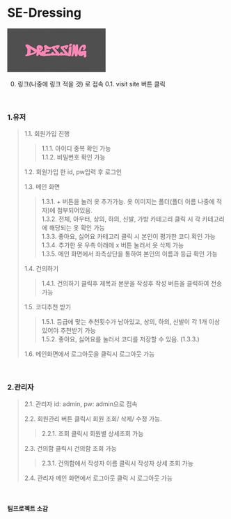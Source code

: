 # SE-Dressing

![Alt text](src/main/resources/static/images/logo.png)

0. 링크(나중에 링크 적을 것) 로 접속
0.1. visit site 버튼 클릭

<br>

### 1.유저


> 1.1. 회원가입 진행
>   > 1.1.1. 아이디 중복 확인 가능 <br>
>   > 1.1.2. 비밀번호 확인 가능
>
>
> 1.2. 회원가입 한 id, pw입력 후 로그인 
>
>
> 1.3. 메인 화면 
>   > 1.3.1. + 버튼을 눌러 옷 추가가능. 옷 이미지는 폴더(폴더 이름 나중에 적자)에 첨부되어있음. <br>
>   > 1.3.2. 전체, 아우터, 상의, 하의, 신발, 가방 카테고리 클릭 시 각 카테고리에 해당되는 옷 확인 가능 <br>
>   > 1.3.3. 좋아요, 싫어요 카테고리 클릭 시 본인이 평가한 코디 확인 가능 <br>
>   > 1.3.4. 추가한 옷 우측 아래에 x 버튼 눌러서 옷 삭제 가능 <br>
>   > 1.3.5. 메인 화면에서 좌측상단을 통하여 본인의 이름과 등급 확인 가능 <br>
>
>
> 1.4. 건의하기 
>   > 1.4.1. 건의하기 클릭후 제목과 본문을 작성후 작성 버튼을 클릭하여 전송 가능
>
>
> 1.5. 코디추천 받기
>   > 1.5.1. 등급에 맞는 추천횟수가 남아있고, 상의, 하의, 신발이 각 1개 이상 있어야 추천받기 가능 <br>
>   > 1.5.2. 좋아요, 싫어요를 눌러서 코디를 저장할 수 있음. (1.3.3.) <br>
>
>
> 1.6. 메인화면에서 로그아웃을 클릭시 로그아웃 가능

<br>

### 2.관리자


> 2.1. 관리자 id: admin, pw: admin으로 접속
> 
> 
> 2.2. 회원관리 버튼 클릭시 회원 조회/ 삭제/ 수정 가능.
>   >  2.2.1. 조회 클릭시 회원별 상세조회 가능
> 
> 
> 2.3. 건의함 클릭시 건의함 조회 가능
>   >  2.3.1. 건의함에서 작성자 이름 클릭시 작성자 상세 조회 가능
> 
> 
> 2.4. 관리자 메인 화면에서 로그아웃 클릭 시 로그아웃 가능


<br>

#### 팀프로젝트 소감
